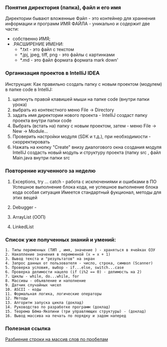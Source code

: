 ### Понятия директория (папка), файл и его имя
Директории бывают вложенные
Файл - это контейнер для храннения информации и программ
ИМЯ ФАЙЛА - уникально и содержит две части:
- собственно ИМЯ;
- .РАСШИРЕНИЕ ИМЕНИ:
  - *.txt - это файл с текстом
  - *.jpj, jpeg, tiff, png - это файлы с картинками
  - *.md - это файл формата формата mark down'


### Организация проектов в IntelliJ IDEA

Инструкция: Как правильно создать папку с новым проектом (модулем) в папке code в IntelliJ:
1. щелкнуть правой клавишей мыши на папке code (внутри папки урока)
2. выбрать из контекстного меню File -> Directory
3. задать имя директории нового проекта - IntelliJ создаст папку проекта внутри папки code
4. Выбрать (встать на) папку с новым проектом, затем - меню File -> New -> Module...
5. Проверить настройки модуля (SDK и т.д.), при необходимости - скорректировать
6. Нажать на кнопку "Create" внизу диалогового окна создания модуля
   IntelliJ создасть новый модуль и структуру проекта (папку src , файл Main.java внутри папки src


### Повторение изученного за неделю
1. Exceptions, try ... catch - работа с исключениями и ошибками в ПО
   Успешное выполнение блока кода, не успешное выполнение блока кода
   особая ситуация
  Имеется стандартный фукционал, методы для этих вещей   

2. Debugger - 

3. ArrayList (ООП)

4. LinkedList


### Список уже полученных знаний и умений:
    1. Типы переменных (ТИП , имя, значение ) - храняться в ячейках ОЗУ
    2. Накопление значения в переменной (x = x + 1)
    3. Вывод текста и "результатов" на экран
    4. Запрос данных от пользователя - число, строка, символ (Scanner)
    5. Проверка условия, выбор - if...else, switch...case
    6. Проверка делимости нацело (if (i%2 == 0) - делимость на 2)
    7. Циклы - while, do...while, for
    8. Массивы - объявление и наполнение
    9. Датчик случайных чисел
    10. ASCII - коды
    11. Формальная логика, логические операторы
    12. Методы
    13. Алгоритм запуска цикла (доклад)
    14. Руководство по разработке программ (доклад)
    15. Теорема Бёма-Якопини (три управляющих структуры) - (доклад)
    16. Вывод массива на печать по порядку и задом наперед


### Полезная ссылка
[Разбиение строки на массив слов по пробелам](https://ru.stackoverflow.com/questions/190062/%D0%A0%D0%B0%D0%B7%D0%B1%D0%B8%D0%B5%D0%BD%D0%B8%D0%B5-%D1%81%D1%82%D1%80%D0%BE%D0%BA%D0%B8-%D0%BD%D0%B0-%D0%BC%D0%B0%D1%81%D1%81%D0%B8%D0%B2-%D1%81%D0%BB%D0%BE%D0%B2-%D0%BF%D0%BE-%D0%BF%D1%80%D0%BE%D0%B1%D0%B5%D0%BB%D0%B0%D0%BC
)

